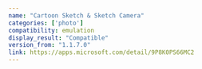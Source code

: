 ```yaml
---
name: "Cartoon Sketch & Sketch Camera"
categories: ['photo']
compatibility: emulation
display_result: "Compatible"
version_from: "1.1.7.0"
link: https://apps.microsoft.com/detail/9P8K0PS66MC2
---
```

